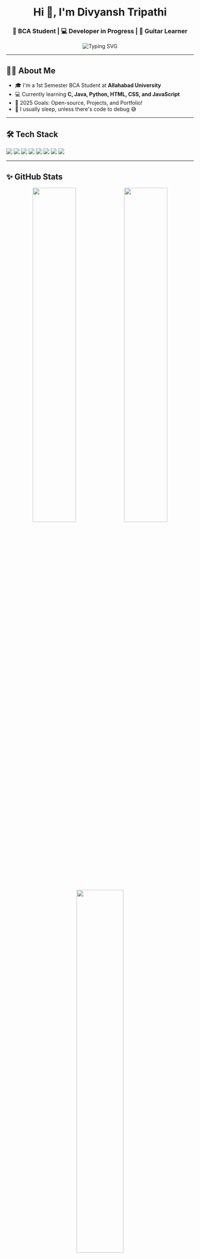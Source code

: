 <h1 align="center">Hi 👋, I'm Divyansh Tripathi</h1>
<h3 align="center">🚀 BCA Student | 💻 Developer in Progress | 🎸 Guitar Learner</h3>

<p align="center">
  <img src="https://readme-typing-svg.herokuapp.com?font=Fira+Code&size=22&pause=1000&center=true&vCenter=true&width=600&lines=Welcome+to+my+GitHub+Profile!;BCA+Student+%7C+Tech+Enthusiast;Learning+Java%2C+Python%2C+JS%2C+HTML+%26+more!;Let's+build+cool+stuff+together+%F0%9F%9A%80" alt="Typing SVG" />
</p>

---

## 🙋‍♂️ About Me

- 🎓 I'm a 1st Semester BCA Student at **Allahabad University**
- 💻 Currently learning **C, Java, Python, HTML, CSS, and JavaScript**
- 🎯 2025 Goals: Open-source, Projects, and Portfolio!
- 🌙 I usually sleep, unless there's code to debug 😅

---

## 🛠️ Tech Stack

<p align="left">
  <img src="https://img.shields.io/badge/C-00599C?style=for-the-badge&logo=c&logoColor=white" />
  <img src="https://img.shields.io/badge/Java-ED8B00?style=for-the-badge&logo=java&logoColor=white" />
  <img src="https://img.shields.io/badge/Python-3776AB?style=for-the-badge&logo=python&logoColor=white" />
  <img src="https://img.shields.io/badge/HTML5-E34F26?style=for-the-badge&logo=html5&logoColor=white" />
  <img src="https://img.shields.io/badge/CSS3-1572B6?style=for-the-badge&logo=css3&logoColor=white" />
  <img src="https://img.shields.io/badge/JavaScript-F7DF1E?style=for-the-badge&logo=javascript&logoColor=black" />
  <img src="https://img.shields.io/badge/Git-F05032?style=for-the-badge&logo=git&logoColor=white" />
  <img src="https://img.shields.io/badge/GitHub-181717?style=for-the-badge&logo=github&logoColor=white" />
</p>

---

## ✨ GitHub Stats

<p align="center">
  <img src="https://github-readme-stats.vercel.app/api?username=Divtrap&show_icons=true&theme=radical" width="48%"/>
  <img src="https://github-readme-streak-stats.herokuapp.com?user=Divtrap&theme=radical&date_format=M%20j%5B%2C%20Y%5D" width="48%"/>
</p>

<p align="center">
  <img src="https://github-readme-stats.vercel.app/api/top-langs/?username=Divtrap&layout=compact&theme=radical" width="50%"/>
</p>

---

## 📅 Contribution Graph

<p align="center">
  <img src="https://github-readme-activity-graph.vercel.app/graph?username=Divtrap&theme=react-dark&hide_border=true" />
</p>

---

## 📫 Connect with Me

<p align="left">
  <a href="mailto:tripathidivyansh2182005@gmail.com">
    <img src="https://img.shields.io/badge/Gmail-D14836?style=for-the-badge&logo=gmail&logoColor=white" />
  </a>
  <!-- Add LinkedIn or Instagram if you'd like later -->
</p>

---

## 🧠 Fun Fact

> I may be just starting out, but every line of code I write takes me one step closer to my dream. Let’s grow together 🚀

<p align="center">
  <img src="https://media.giphy.com/media/xUA7bdpLxQhsSQdyog/giphy.gif" width="200px"/>
</p>

---

<p align="center">
  Thank you for visiting my profile! ⭐  
</p>

